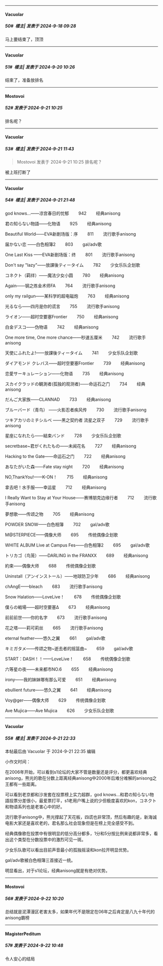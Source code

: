 ﻿
*****

####  Vacuolar  
##### 50#         楼主| 发表于 2024-9-18 09:28

马上要结束了，顶顶


*****

####  Vacuolar  
##### 51#         楼主| 发表于 2024-9-20 10:26

结束了，准备放排名


*****

####  Mostovoi  
##### 52#       发表于 2024-9-21 10:25

排名呢？


*****

####  Vacuolar  
##### 53#         楼主| 发表于 2024-9-21 11:43

<blockquote>Mostovoi 发表于 2024-9-21 10:25
排名呢？</blockquote>
被上班打断了


*****

####  Vacuolar  
##### 54#         楼主| 发表于 2024-9-21 21:48

god knows…——凉宫春日的忧郁        942        经典anisong

君の知らない物語——化物语        925        经典anisong

Beautiful World——EVA新剧场版：序        811        流行歌手anisong

届かない恋 ——白色相簿2        803        gal/adv歌

One Last Kiss ——EVA新剧场版：终        801        流行歌手anisong

Don't say "lazy"——放課後ティータイム        782        少女乐队企划歌

コネクト（羁绊）——魔法少女小圆        780        经典anisong

Again——钢之炼金术师FA        764        流行歌手anisong

only my railgun——某科学的超电磁炮        763        经典anisong

光るなら——四月是你的谎言        755        流行歌手anisong

ライオン——超时空要塞Frontier        750        经典anisong

白金デスコ——伪物语        742        经典anisong

One more time, One more chance——秒速五厘米        742        流行歌手anisong

天使にふれたよ!——放課後ティータイム        741        少女乐队企划歌

ダイアモンド クレバス——超时空要塞Frontier        739        经典anisong

恋愛サーキュレーション——化物语        735        经典anisong

スカイクラッドの観測者(孤独的观测者)——命运石之门        734        经典anisong

だんご大家族——CLANNAD        733        经典anisong

ブルーバード（青鸟） ——火影忍者疾风传        730        流行歌手anisong

ツキアカリのミチシルベ ——黑之契约者 流星之双子        729        流行歌手anisong

星座になれたら——結束バンド        728        少女乐队企划歌

secretbase~君がくれたもの——未闻花名        727        经典anisong

Hacking to the Gate——命运石之门        722        经典anisong

あなたがいた森——Fate stay night        720        经典anisong

NO,ThankYou!——K-ON！        715        经典anisong

拿去吧！水手服——幸运星        712        经典anisong

I Really Want to Stay at Your House——赛博朋克边缘行者        712        流行歌手anisong

夢想歌——传颂之物        705        经典anisong

POWDER SNOW——白色相簿        702        gal/adv歌

M@STERPIECE——偶像大师        695        传统偶像企划歌

WHITE ALBUM Live at Campus Fes——白色相簿2        695        gal/adv歌

トリカゴ（鸟笼）——DARLING in the FRANXX        689        经典anisong

約束——偶像大师        688        传统偶像企划歌

Uninstall（アンインストール）——地球防卫少年        686        经典anisong

chAngE——bleach        683        流行歌手anisong

Snow Halation——LoveLive！        678        传统偶像企划歌

僕らの戦場——超时空要塞Δ        673        经典anisong

前前前世——你的名字        673        流行歌手anisong

花之塔——莉可莉丝        665        流行歌手anisong

eternal feather——悠久之翼        661        gal/adv歌

キミガタメ——传颂之物~逝去者的摇篮曲~        659        gal/adv歌

START：DASH！！——LoveLive！        658        传统偶像企划歌

六等星の夜——未来都市NO.6        655        经典anisong

irony——我的妹妹哪有那么可爱        651        经典anisong

ebullient future——悠久之翼        641        经典anisong

Voy@ger——偶像大师        629        传统偶像企划歌

Ave Mujica——Ave Mujica        626        少女乐队企划歌


*****

####  Vacuolar  
##### 55#         楼主| 发表于 2024-9-21 22:33

 本帖最后由 Vacuolar 于 2024-9-21 22:35 编辑 

小作文时间：

在2006年开始，可以看到s1论坛的大家不管是数量还是评分，都更喜欢经典anisong，熊光的歌在分数上距离经典anisong中2000年后难分难解的anisong之王都有一些距离。

可以看到老京都和沙发套在投票榜上实力超群，god knows…和君の知らない物語投票分差很小，最爱票打平，s1老用户嘴上说的少但极度喜欢的kon，コネクト和物语系列也是老害心中的好。

流行歌手anisong中，熊光撑起了天花板，四谎也非常顶，然后有趣的是，新海诚电影大家还是喜欢老的，君名那么社会现象但是在榜上完全感受不到。

经典偶像歌在投票中有很明显的低分高分都多，1分和5分按比例来说都非常多，看出这个类型在分数投票中的激烈可见一斑。

少女乐队歌可以看出目前声音最小的孤独摇滚和kon拉开明显优势。

gal/adv歌被白色相簿三首接近一统。

明显看出，对于s1论坛，经典anisong就是有绝对优势。


*****

####  Mostovoi  
##### 56#       发表于 2024-9-22 10:20

总结就是泥潭漫区老害太多，如果年代不是限定在06年之后肯定是八九十年代的anisong霸榜


*****

####  MagisterPeditum  
##### 57#       发表于 2024-9-22 10:48

令人安心的结局


